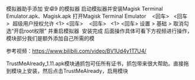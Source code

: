 模拟器助手添加 安卓9 的模拟器
启动模拟器并安装Magisk Terminal Emulator.apk、Magisk.apk
打开Magisk Terminal Emulator   <m> <回车>  <y> <回车>  超级用户授权允许
<1> <回车>   <a> <回车>   <1> <回车>
设置 > 基础 > 取消勾选“开启root权限” 并重启模拟器  安装完成
后面操作具体可看下方视频进行操作，模块部分我们是额外添加自己所需的模

参考视频：https://www.bilibili.com/video/BV1Ud4y1T7U4/

TrustMeAlready_1.11.apk模块通抓包可任所有证书，抓包带来很大帮助。直接拖到模块上安装，然后点击TrustMeAlready，启用模块
